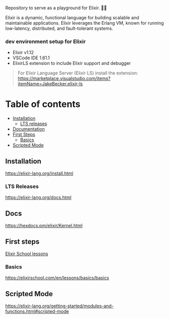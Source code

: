 Repository to serve as a playground for Elixir. 👨‍🔬


Elixir is a dynamic, functional language for building scalable and maintainable applications.
Elixir leverages the Erlang VM, known for running low-latency, distributed, and fault-tolerant systems.

### dev environment setup for Elixir
- Elixir v1.12
- VSCode IDE 1.61.1
- ElixirLS extension to include Elixir support and debugger
>  For Elixir Language Server (Elixir LS) install the extension: https://marketplace.visualstudio.com/items?itemName=JakeBecker.elixir-ls

# Table of contents

* [Installation](#installation)
    * [LTS releases](#lts-releases)
* [Documentation](#docs)
* [First Steps](#first-steps)
   * [Basics](#basics)
* [Scripted Mode](#scripted-mode)

## Installation
<https://elixir-lang.org/install.html>

### LTS Releases
<https://elixir-lang.org/docs.html>

## Docs
<https://hexdocs.pm/elixir/Kernel.html>

## First steps
[Elixir School lessons](https://elixirschool.com/pt/lessons/basics/basics#)

### Basics
<https://elixirschool.com/en/lessons/basics/basics>

## Scripted Mode
<https://elixir-lang.org/getting-started/modules-and-functions.html#scripted-mode>
